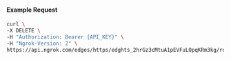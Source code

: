 <!-- Code generated for API Clients. DO NOT EDIT. -->

#### Example Request

```bash
curl \
-X DELETE \
-H "Authorization: Bearer {API_KEY}" \
-H "Ngrok-Version: 2" \
https://api.ngrok.com/edges/https/edghts_2hrGz3cMtuA1pEVFuLOpqKRm3kg/routes/edghtsrt_2hrGz166bkuHl4naQvH4fuN0vPV/oauth
```
